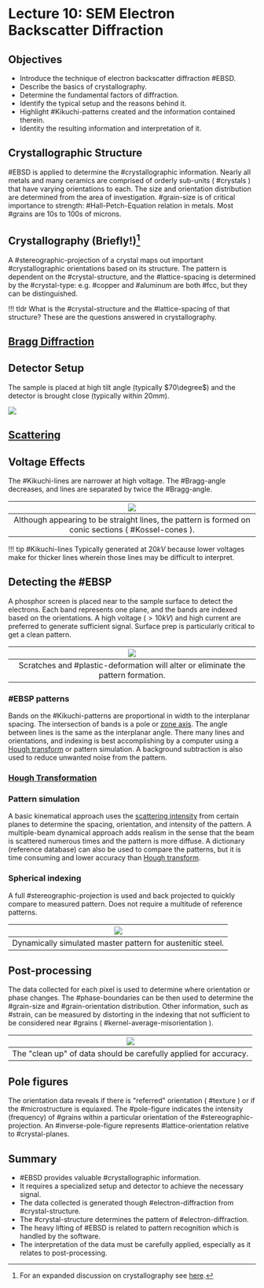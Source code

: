 <!-- 20220919T13:10 -->
# Lecture 10: SEM Electron Backscatter Diffraction
## Objectives
- Introduce the technique of electron backscatter diffraction #EBSD.
- Describe the basics of crystallography.
- Determine the fundamental factors of diffraction.
- Identify the typical setup and the reasons behind it.
- Highlight #Kikuchi-patterns created and the information contained therein.
- Identity the resulting information and interpretation of it.

## Crystallographic Structure
#EBSD is applied to determine the #crystallographic information.
Nearly all metals and many ceramics are comprised of orderly sub-units ( #crystals ) that have varying orientations to each.
The size and orientation distribution are determined from the area of investigation.
#grain-size is of critical importance to strength: #Hall-Petch-Equation relation in metals.
Most #grains are 10s to 100s of microns.

## Crystallography (Briefly!)[^1]
A #stereographic-projection of a crystal maps out important #crystallographic orientations based on its structure.
The pattern is dependent on the #crystal-structure, and the #lattice-spacing is determined by the #crystal-type: e.g. #copper and #aluminum are both #fcc, but they can be distinguished.

[^1]: For an expanded discussion on crystallography see [here](../engr-839-001-mechanical-metallurgy/miller-indices.md).

!!! tldr What is the #crystal-structure and the #lattice-spacing of that structure?
    These are the questions answered in crystallography.

## [Bragg Diffraction](bragg-diffraction.md)

## Detector Setup
The sample is placed at high tilt angle (typically $70\degree$) and the detector is brought close (typically within $20 mm$).

![](../../../attachments/lecture-10-sem-electron-backscatter-diffraction/detector_setup_for_ebsd_in_sem_221027_201503_EST.png)

## [Scattering](electron-scattering.md)

## Voltage Effects
The #Kikuchi-lines are narrower at high voltage.
The #Bragg-angle decreases, and lines are separated by twice the #Bragg-angle.

| ![](../../../attachments/electron-backscatter-diffraction/kikuchi_lines_220919_174554_EST.png) |
|:--:|
| Although appearing to be straight lines, the pattern is formed on conic sections ( #Kossel-cones ). |

!!! tip #Kikuchi-lines
    Typically generated at $20 kV$ because lower voltages make for thicker lines wherein those lines may be difficult to interpret.

## Detecting the #EBSP
A phosphor screen is placed near to the sample surface to detect the electrons.
Each band represents one plane, and the bands are indexed based on the orientations.
A high voltage ($>10 kV$) and high current are preferred to generate sufficient signal.
Surface prep is particularly critical to get a clean pattern.

| ![](../../../attachments/electron-backscatter-diffraction/detecting_the_ebsp_220919_174745_EST.png) |
|:--:|
| Scratches and #plastic-deformation will alter or eliminate the pattern formation. |

### #EBSP patterns
Bands on the #Kikuchi-patterns are proportional in width to the interplanar spacing.
The intersection of bands is a pole or [zone axis](zone-axis.md).
The angle between lines is the same as the interplanar angle.
There many lines and orientations, and indexing is best accomplishing by a computer using a [Hough transform](hough-transformation.md) or pattern simulation.
A background subtraction is also used to reduce unwanted noise from the pattern.

### [Hough Transformation](hough-transformation.md)

### Pattern simulation
A basic kinematical approach uses the [scattering intensity](electron-scattering.md) from certain planes to determine the spacing, orientation, and intensity of the pattern.
A multiple-beam dynamical approach adds realism in the sense that the beam is scattered numerous times and the pattern is more diffuse.
A dictionary (reference database) can also be used to compare the patterns, but it is time consuming and lower accuracy than [Hough transform](hough-transformation.md).

### Spherical indexing
A full #stereographic-projection is used and back projected to quickly compare to measured pattern.
Does not require a multitude of reference patterns.

| ![](../../../attachments/electron-backscatter-diffraction/spherical_indexing_220919_175700_EST.png) |
|:--:|
| Dynamically simulated master pattern for austenitic steel. |

## Post-processing
The data collected for each pixel is used to determine where orientation or phase changes.
The #phase-boundaries can be then used to determine the #grain-size and #grain-orientation distribution.
Other information, such as #strain, can be measured by distorting in the indexing that not sufficient to be considered near #grains ( #kernel-average-misorientation ).

| ![](../../../attachments/lecture-10-sem-electron-backscatter-diffraction/post_processing_ebsd_in_sem_221027_202324_EST.png) |
|:--:|
| The "clean up" of data should be carefully applied for accuracy. |

## Pole figures
The orientation data reveals if there is "referred" orientation ( #texture ) or if the #microstructure is equiaxed.
The #pole-figure indicates the intensity (frequency) of #grains within a particular orientation of the #stereographic-projection.
An #inverse-pole-figure represents #lattice-orientation relative to #crystal-planes.

## Summary
- #EBSD provides valuable #crystallographic information.
- It requires a specialized setup and detector to achieve the necessary signal.
- The data collected is generated though #electron-diffraction from #crystal-structure.
- The #crystal-structure determines the pattern of #electron-diffraction.
- The heavy lifting of #EBSD is related to pattern recognition which is handled by the software.
- The interpretation of the data must be carefully applied, especially as it relates to post-processing.